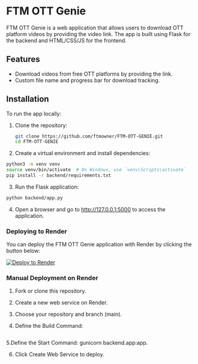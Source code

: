 
# FTM OTT Genie

FTM OTT Genie is a web application that allows users to download OTT platform videos by providing the video link. The app is built using Flask for the backend and HTML/CSS/JS for the frontend.

## Features
- Download videos from free OTT platforms by providing the link.
- Custom file name and progress bar for download tracking.

## Installation

To run the app locally:

1. Clone the repository:
   ```bash
   git clone https://github.com/ftmowner/FTM-OTT-GENIE.git
   cd FTM-OTT-GENIE
   ```
2. Create a virtual environment and install dependencies:
```bash
python3 -m venv venv
source venv/bin/activate  # On Windows, use `venv\Scripts\activate`
pip install -r backend/requirements.txt
```

3. Run the Flask application:
```bash
python backend/app.py
```

4. Open a browser and go to http://127.0.0.1:5000 to access the application.



### Deploying to Render

You can deploy the FTM OTT Genie application with Render by clicking the button below:

[![Deploy to Render](https://render.com/images/deploy-to-render-button.svg)](https://render.com/deploy?repo=https://github.com/ftmowner/FTM-OTT-GENIE)


### Manual Deployment on Render

1. Fork or clone this repository.

2. Create a new web service on Render.

3. Choose your repository and branch (main).

4. Define the Build Command:
  ```bash pip install -r backend/requirements.txt.
  ```

5.Define the Start Command: gunicorn backend.app:app.

6. Click Create Web Service to deploy.
 
